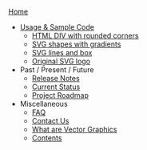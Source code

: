 [Home](http://code.google.com/p/svg2vml/)
  * [Usage & Sample Code](SampleCode.md)
    * [HTML DIV with rounded corners](ExampleRoundedDiv.md)
    * [SVG shapes with gradients](ExampleShapesWithGradients.md)
    * [SVG lines and box](ExampleLineElement.md)
    * [Original SVG logo](ExampleSVGLogo.md)
  * Past / Present / Future
    * [Release Notes](ReleaseNotes.md)
    * [Current Status](CurrentStatus.md)
    * [Project Roadmap](ProjectRoadmap.md)
  * Miscellaneous
    * [FAQ](FAQ.md)
    * [Contact Us](ContactInfo.md)
    * [What are Vector Graphics](VectorGraphics.md)
    * [Contents](Contents.md)